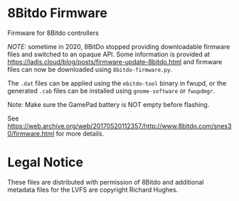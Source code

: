 # 8Bitdo Firmware

Firmware for 8Bitdo controllers

_NOTE:_ sometime in 2020, 8BitDo stopped providing downloadable firmware files and switched to an opaque API.
Some information is provided at https://ladis.cloud/blog/posts/firmware-update-8bitdo.html and firmware files
can now be downloaded using `8bitdo-firmware.py`.

The `.dat` files can be applied using the `ebitdo-tool` binary in fwupd, or the
generated `.cab` files can be installed using `gnome-software` or `fwupdmgr`.

Note: Make sure the GamePad battery is NOT empty before flashing.

See https://web.archive.org/web/20170520112357/http://www.8bitdo.com/snes30/firmware.html for more details.

# Legal Notice

These files are distributed with permission of 8Bitdo and additional metadata
files for the LVFS are copyright Richard Hughes.

